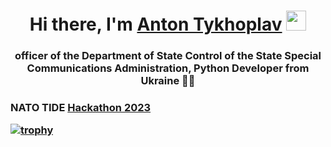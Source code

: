 <h1 align="center">Hi there, I'm <a href="https://www.linkedin.com/in/anton-tychoplav-849b66258/" target="_blank">Anton Tykhoplav</a> 
<img src="https://github.com/blackcater/blackcater/raw/main/images/Hi.gif" height="32"/></h1>
<h3 align="center">officer of the Department of State Control of the State Special Communications Administration, Python Developer from Ukraine 💙💛</h3>

<h3 align="left">NATO TIDE <a href="https://github.com/tidehackathon/team-ssscip-lab" target="_blank">Hackathon 2023</a> 

  
[![trophy](https://github-profile-trophy.vercel.app/?username=mrotonik&theme=onedark&rank=S,AAA,B)](https://github.com/ryo-ma/github-profile-trophy)
